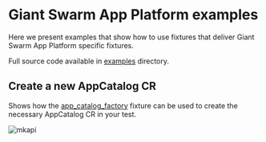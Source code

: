 # Giant Swarm App Platform examples

Here we present examples that show how to use fixtures that deliver
Giant Swarm App Platform specific fixtures.

Full source code available in 
[examples](https://github.com/giantswarm/pytest-helm-charts/tree/master/examples) directory.

## Create a new AppCatalog CR

Shows how the [app_catalog_factory](pytest_helm_charts.fixtures.apps.app_catalog_factory) fixture can be used
to create the necessary AppCatalog CR in your test.

![mkapi](examples.test_giantswarm_app_platform.test_app_catalog_factory_fixture)
